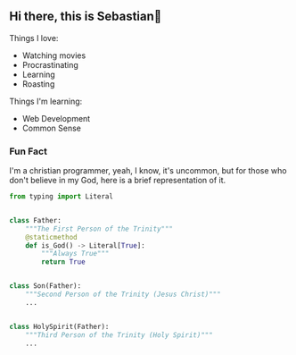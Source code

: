 ## Hi there, this is Sebastian👋

Things I love: 
- Watching movies
- Procrastinating
- Learning
- Roasting

Things I'm learning: 
- Web Development
- Common Sense

### Fun Fact
I'm a christian programmer, yeah, I know, it's uncommon, but for those who don't believe in my God, here is a brief representation of it. 
```py
from typing import Literal


class Father:
    """The First Person of the Trinity"""
    @staticmethod
    def is_God() -> Literal[True]:
        """Always True"""
        return True


class Son(Father):
    """Second Person of the Trinity (Jesus Christ)"""
    ...


class HolySpirit(Father):
    """Third Person of the Trinity (Holy Spirit)"""
    ...
```
<!--
**sebastianchess/sebastianchess** is a ✨ _special_ ✨ repository because its `README.md` (this file) appears on your GitHub profile.

Here are some ideas to get you started:

- 🔭 I’m currently working on ...
- 🌱 I’m currently learning ...
- 👯 I’m looking to collaborate on ...
- 🤔 I’m looking for help with ...
- 💬 Ask me about ...
- 📫 How to reach me: ...
- 😄 Pronouns: ...
- ⚡ Fun fact: ...
-->

